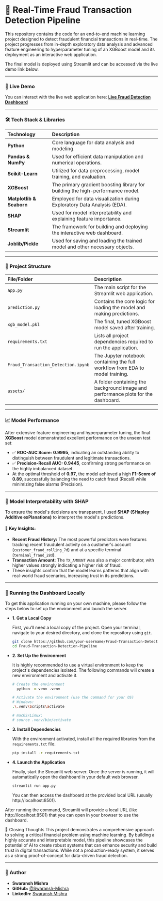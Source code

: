 # 🚀 Real-Time Fraud Transaction Detection Pipeline

This repository contains the code for an end-to-end machine learning project designed to detect fraudulent financial transactions in real-time. The project progresses from in-depth exploratory data analysis and advanced feature engineering to hyperparameter tuning of an XGBoost model and its deployment as an interactive web application.

The final model is deployed using Streamlit and can be accessed via the live demo link below.

---
### 🚀 **Live Demo**

You can interact with the live web application here:
**[Live Fraud Detection Dashboard](https://fraud-transaction-detection-pipeline-bg33chnvzh5ybpu9b44ybl.streamlit.app/)**



---
### 🛠️ **Tech Stack & Libraries**

| Technology | Description |
| :--- | :--- |
| **Python** | Core language for data analysis and modeling. |
| **Pandas & NumPy** | Used for efficient data manipulation and numerical operations. |
| **Scikit-Learn** | Utilized for data preprocessing, model training, and evaluation. |
| **XGBoost** | The primary gradient boosting library for building the high-performance model. |
| **Matplotlib & Seaborn** | Employed for data visualization during Exploratory Data Analysis (EDA). |
| **SHAP** | Used for model interpretability and explaining feature importance. |
| **Streamlit** | The framework for building and deploying the interactive web dashboard. |
| **Joblib/Pickle** | Used for saving and loading the trained model and other necessary objects. |

---
### 📂 **Project Structure**

| File/Folder | Description |
| :--- | :--- |
| `app.py` | The main script for the Streamlit web application. |
| `prediction.py` | Contains the core logic for loading the model and making predictions. |
| `xgb_model.pkl` | The final, tuned XGBoost model saved after training. |
| `requirements.txt` | Lists all project dependencies required to run the application. |
| `Fraud_Transaction_Detection.ipynb` | The Jupyter notebook containing the full workflow from EDA to model training. |
| `assets/` | A folder containing the background image and performance plots for the dashboard. |

---
### 📈 **Model Performance**

After extensive feature engineering and hyperparameter tuning, the final **XGBoost** model demonstrated excellent performance on the unseen test set:

-   ✅ **ROC-AUC Score:** **0.9995**, indicating an outstanding ability to distinguish between fraudulent and legitimate transactions.
-   ✅ **Precision-Recall AUC:** **0.9445**, confirming strong performance on the highly imbalanced dataset.
-   At the optimal threshold of **0.97**, the model achieved a high **F1-Score of 0.89**, successfully balancing the need to catch fraud (Recall) while minimizing false alarms (Precision).

---
### 🧠 **Model Interpretability with SHAP**

To ensure the model's decisions are transparent, I used **SHAP (SHapley Additive exPlanations)** to interpret the model's predictions.

#### 🔑 **Key Insights:**
-   **Recent Fraud History:** The most powerful predictors were features tracking recent fraudulent activity on a customer's account (`customer_fraud_rolling_7d`) and at a specific terminal (`terminal_fraud_28d`).
-   **Transaction Amount:** The `TX_AMOUNT` was also a major contributor, with higher values strongly indicating a higher risk of fraud.
-   These insights confirm that the model learns patterns that align with real-world fraud scenarios, increasing trust in its predictions.

---
### 🔧 Running the Dashboard Locally

To get this application running on your own machine, please follow the steps below to set up the environment and launch the server.

* **1. Get a Local Copy**

    First, you'll need a local copy of the project. Open your terminal, navigate to your desired directory, and clone the repository using `git`.

    ```bash
    git clone https://github.com/your-username/Fraud-Transaction-Detection-Pipeline.git
    cd Fraud-Transaction-Detection-Pipeline
    ```

* **2. Set Up the Environment**

    It is highly recommended to use a virtual environment to keep the project's dependencies isolated. The following commands will create a new environment and activate it.

    ```bash
    # Create the environment
      python -m venv .venv

    # Activate the environment (use the command for your OS)
    # Windows:
    .\.venv\Scripts\activate
    
    # macOS/Linux:
    # source .venv/bin/activate
    ```

* **3. Install Dependencies**

    With the environment activated, install all the required libraries from the `requirements.txt` file.

    ```bash
    pip install -r requirements.txt
    ```

* **4. Launch the Application**

    Finally, start the Streamlit web server. Once the server is running, it will automatically open the dashboard in your default web browser.

    ```bash
    streamlit run app.py
    ```

    You can then access the dashboard at the provided local URL (usually http://localhost:8501).

After running the command, Streamlit will provide a local URL (like http://localhost:8501) that you can open in your browser to use the dashboard.

🙌 Closing Thoughts
This project demonstrates a comprehensive approach to solving a critical financial problem using machine learning. By building a highly accurate and interpretable model, this pipeline showcases the potential of AI to create robust systems that can enhance security and build trust in digital transactions. While not a production-ready system, it serves as a strong proof-of-concept for data-driven fraud detection.

---
### 👤 **Author**

- **Swaransh Mishra**
- **GitHub:** [@Swaransh-Mishra](https://github.com/Swaransh-Mishra)
- **LinkedIn:** [Swaransh Mishra](https://www.linkedin.com/in/#)
